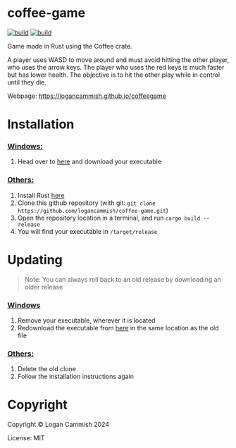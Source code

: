 # coffee-game
[![build](https://github.com/logancammish/coffee-game/actions/workflows/rust.yml/badge.svg)](https://github.com/logancammish/coffee-game/actions/workflows/rust.yml)
[![build](https://github.com/logancammish/coffee-game/actions/workflows/rust.yml/badge.svg)](https://github.com/logancammish/coffee-game/actions/workflows/rust.yml)

Game made in Rust using the Coffee crate. 

A player uses WASD to move around and must avoid hitting the other player, who uses the arrow keys. The player who uses the red keys is much faster but has lower health. The objective is to hit the other play while in control until they die.


Webpage: https://logancammish.github.io/coffeegame 
 



# Installation
### <ins>Windows:</ins>
1. Head over to [here](https://github.com/logancammish/coffee-game/releases/latest) and download your executable

### <ins>Others:</ins>
1. Install Rust [here](https://www.rust-lang.org/tools/install)
2. Clone this github repository (with git: `git clone https://github.com/logancammish/coffee-game.git`)
3. Open the repository location in a terminal, and run `cargo build --release`
4. You will find your executable in `/target/release`

# Updating
> Note: You can always roll back to an old release by downloading an older release

### <ins>Windows</ins>
1. Remove your executable, wherever it is located
2. Redownload the executable from [here](https://github.com/logancammish/coffee-game/releases/latest) in the same location as the old file

### <ins>Others:</ins>
1. Delete the old clone
2. Follow the installation instructions again
   
# Copyright
Copyright © Logan Cammish 2024

License: MIT

